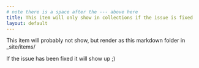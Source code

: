 ```yaml
--- 
# note there is a space after the --- above here
title: This item will only show in collections if the issue is fixed
layout: default
---
```


This item will probably not show, but render as this markdown folder in _site/items/

If the issue has been fixed it will show up ;)
